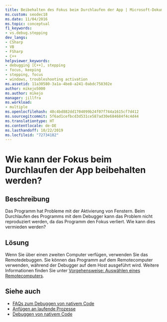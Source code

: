 ```yaml
---
title: Beibehalten des Fokus beim Durchlaufen der App | Microsoft-Dokumentation
ms.custom: seodec18
ms.date: 11/04/2016
ms.topic: conceptual
f1_keywords:
- vs.debug.stepping
dev_langs:
- CSharp
- VB
- FSharp
- C++
helpviewer_keywords:
- debugging [C++], stepping
- focus, keeping
- stepping, focus
- windows, troubleshooting activation
ms.assetid: 11a30580-3a1a-4be8-a241-0abdc758302e
author: mikejo5000
ms.author: mikejo
manager: jillfra
ms.workload:
- multiple
ms.openlocfilehash: 48c4bd882dd1704099b24f07f744a1615cf7d412
ms.sourcegitcommit: 5f6ad1cefbcd3d531ce587ad30e684684f4c4d44
ms.translationtype: HT
ms.contentlocale: de-DE
ms.lasthandoff: 10/22/2019
ms.locfileid: "72734182"
---
```

# <a name="how-can-i-keep-focus-when-stepping-through-my-app"></a>Wie kann der Fokus beim Durchlaufen der App beibehalten werden?
## <a name="description"></a>Beschreibung
 Das Programm hat Probleme mit der Aktivierung von Fenstern. Beim Durchlaufen des Programms mit dem Debugger kann das Problem nicht reproduziert werden, da das Programm den Fokus verliert. Wie kann dies vermieden werden?

## <a name="solution"></a>Lösung
 Wenn Sie über einen zweiten Computer verfügen, verwenden Sie das Remotedebuggen. Sie können das Programm auf dem Remotecomputer verwenden, während der Debugger auf dem Host ausgeführt wird. Weitere Informationen finden Sie unter [Vorgehensweise: Auswählen eines Remotecomputers](/previous-versions/visualstudio/visual-studio-2010/w8wtw2f3(v=vs.100)).

## <a name="see-also"></a>Siehe auch
- [FAQs zum Debuggen von nativem Code](../debugger/debugging-native-code-faqs.md)
- [Anfügen an laufende Prozesse](../debugger/attach-to-running-processes-with-the-visual-studio-debugger.md)
- [Debuggen von nativem Code](../debugger/debugging-native-code.md)